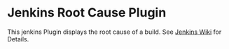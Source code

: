 Jenkins Root Cause Plugin
=========================

This jenkins Plugin displays the root cause of a build. 
See [Jenkins Wiki](http://wiki.jenkins-ci.org/display/JENKINS/Root+Cause+Plugin) for Details.
